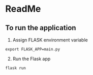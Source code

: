 # ReadMe

## To run the application
1. Assign FLASK environment variable
```
export FLASK_APP=main.py
```
2. Run the Flask app
```
flask run
```
